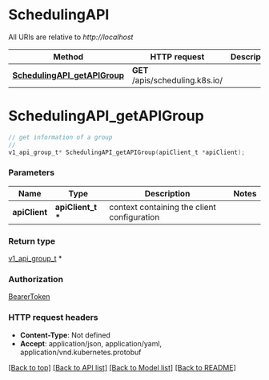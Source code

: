 # SchedulingAPI

All URIs are relative to *http://localhost*

Method | HTTP request | Description
------------- | ------------- | -------------
[**SchedulingAPI_getAPIGroup**](SchedulingAPI.md#SchedulingAPI_getAPIGroup) | **GET** /apis/scheduling.k8s.io/ | 


# **SchedulingAPI_getAPIGroup**
```c
// get information of a group
//
v1_api_group_t* SchedulingAPI_getAPIGroup(apiClient_t *apiClient);
```

### Parameters
Name | Type | Description  | Notes
------------- | ------------- | ------------- | -------------
**apiClient** | **apiClient_t \*** | context containing the client configuration | 

### Return type

[v1_api_group_t](v1_api_group.md) *


### Authorization

[BearerToken](../README.md#BearerToken)

### HTTP request headers

 - **Content-Type**: Not defined
 - **Accept**: application/json, application/yaml, application/vnd.kubernetes.protobuf

[[Back to top]](#) [[Back to API list]](../README.md#documentation-for-api-endpoints) [[Back to Model list]](../README.md#documentation-for-models) [[Back to README]](../README.md)


